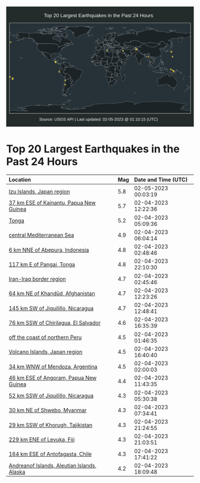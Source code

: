 ![Map](./map.png)

# Top 20 Largest Earthquakes in the Past 24 Hours

| Location | Mag | Date and Time (UTC) |
|:---|:---|:---|
| [Izu Islands, Japan region](https://earthquake.usgs.gov/earthquakes/eventpage/us6000jlh9) | 5.8 | 02-05-2023 00:03:19 |
| [37 km ESE of Kainantu, Papua New Guinea](https://earthquake.usgs.gov/earthquakes/eventpage/us6000jlds) | 5.7 | 02-04-2023 12:22:36 |
| [Tonga](https://earthquake.usgs.gov/earthquakes/eventpage/us6000jlc7) | 5.2 | 02-04-2023 05:09:36 |
| [central Mediterranean Sea](https://earthquake.usgs.gov/earthquakes/eventpage/us6000jlch) | 4.9 | 02-04-2023 06:04:14 |
| [6 km NNE of Abepura, Indonesia](https://earthquake.usgs.gov/earthquakes/eventpage/us6000jlbq) | 4.8 | 02-04-2023 02:48:46 |
| [117 km E of Pangai, Tonga](https://earthquake.usgs.gov/earthquakes/eventpage/us6000jlgz) | 4.8 | 02-04-2023 22:10:30 |
| [Iran-Iraq border region](https://earthquake.usgs.gov/earthquakes/eventpage/us6000jlbp) | 4.7 | 02-04-2023 02:45:46 |
| [64 km NE of Khandūd, Afghanistan](https://earthquake.usgs.gov/earthquakes/eventpage/us6000jldt) | 4.7 | 02-04-2023 12:23:26 |
| [145 km SW of Jiquilillo, Nicaragua](https://earthquake.usgs.gov/earthquakes/eventpage/us6000jle9) | 4.7 | 02-04-2023 12:48:41 |
| [76 km SSW of Chirilagua, El Salvador](https://earthquake.usgs.gov/earthquakes/eventpage/us6000jlf4) | 4.6 | 02-04-2023 16:35:39 |
| [off the coast of northern Peru](https://earthquake.usgs.gov/earthquakes/eventpage/us6000jlbd) | 4.5 | 02-04-2023 01:46:35 |
| [Volcano Islands, Japan region](https://earthquake.usgs.gov/earthquakes/eventpage/us6000jlf8) | 4.5 | 02-04-2023 16:40:40 |
| [34 km WNW of Mendoza, Argentina](https://earthquake.usgs.gov/earthquakes/eventpage/us6000jlb9) | 4.5 | 02-04-2023 02:00:03 |
| [46 km ESE of Angoram, Papua New Guinea](https://earthquake.usgs.gov/earthquakes/eventpage/us6000jldk) | 4.4 | 02-04-2023 11:43:35 |
| [52 km SSW of Jiquilillo, Nicaragua](https://earthquake.usgs.gov/earthquakes/eventpage/us6000jlc8) | 4.3 | 02-04-2023 05:30:38 |
| [30 km NE of Shwebo, Myanmar](https://earthquake.usgs.gov/earthquakes/eventpage/us6000jlcr) | 4.3 | 02-04-2023 07:34:41 |
| [29 km SSW of Khorugh, Tajikistan](https://earthquake.usgs.gov/earthquakes/eventpage/us6000jlgk) | 4.3 | 02-04-2023 21:24:55 |
| [229 km ENE of Levuka, Fiji](https://earthquake.usgs.gov/earthquakes/eventpage/us6000jlgj) | 4.3 | 02-04-2023 21:03:51 |
| [164 km ESE of Antofagasta, Chile](https://earthquake.usgs.gov/earthquakes/eventpage/us6000jlfh) | 4.3 | 02-04-2023 17:41:22 |
| [Andreanof Islands, Aleutian Islands, Alaska](https://earthquake.usgs.gov/earthquakes/eventpage/us6000jlfm) | 4.2 | 02-04-2023 18:09:48 |
